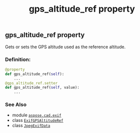 ﻿---
title: gps_altitude_ref property
second_title: Aspose.CAD for Python via .NET API References
description: 
type: docs
weight: 460
url: /aspose.cad.exif/jpegexifdata/gps_altitude_ref/
is_root: false
---

## gps_altitude_ref property


Gets or sets the GPS altitude used as the reference altitude.
### Definition:
```python
@property
def gps_altitude_ref(self):
    ...
@gps_altitude_ref.setter
def gps_altitude_ref(self, value):
    ...
```

### See Also
* module [`aspose.cad.exif`](../../)
* class [`ExifGPSAltitudeRef`](/cad/python-net/aspose.cad.exif.enums/exifgpsaltituderef)
* class [`JpegExifData`](/cad/python-net/aspose.cad.exif/jpegexifdata)
